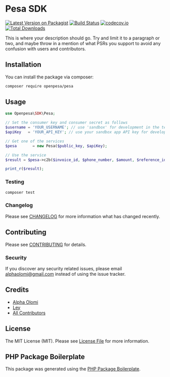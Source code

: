 # Pesa SDK

[![Latest Version on Packagist](https://img.shields.io/packagist/v/openpesa/pesa.svg?style=flat-square&?include_prereleases)](https://packagist.org/packages/openpesa/pesa)
[![Build Status](https://img.shields.io/travis/openpesa/php-pesa/develop.svg?style=flat-square)](https://travis-ci.org/openpesa/php-pesa)
[![codecov.io](https://img.shields.io/codecov/c/github/openpesa/php-pesa/main?style=flat-square)](https://codecov.io/github/openpesa/php-pesa)
[![Total Downloads](https://img.shields.io/packagist/dt/openpesa/pesa.svg?style=flat-square)](https://packagist.org/packages/openpesa/pesa)

This is where your description should go. Try and limit it to a paragraph or two, and maybe throw in a mention of what PSRs you support to avoid any confusion with users and contributors.

## Installation

You can install the package via composer:

```bash
composer require openpesa/pesa
```

## Usage

``` php
use Openpesa\SDK\Pesa;

// Set the consumer key and consumer secret as follows
$username = 'YOUR_USERNAME'; // use 'sandbox' for development in the test environment
$apiKey   = 'YOUR_API_KEY'; // use your sandbox app API key for development in the test environment

// Get one of the services
$pesa       = new Pesa($public_key, $apiKey);

// Use the service
$result = $pesa->c2b($invoice_id, $phone_number, $amount, $reference_id, $shortcode);

print_r($result);
```

### Testing

``` bash
composer test
```

### Changelog

Please see [CHANGELOG](CHANGELOG.md) for more information what has changed recently.

## Contributing

Please see [CONTRIBUTING](CONTRIBUTING.md) for details.

### Security

If you discover any security related issues, please email alphaolomi@gmail.com instead of using the issue tracker.

## Credits

- [Alpha Olomi](https://github.com/openpesa)
- [Ley](https://github.com/leyluj)
- [All Contributors](../../contributors)

## License

The MIT License (MIT). Please see [License File](LICENSE.md) for more information.

## PHP Package Boilerplate

This package was generated using the [PHP Package Boilerplate](https://laravelpackageboilerplate.com).

